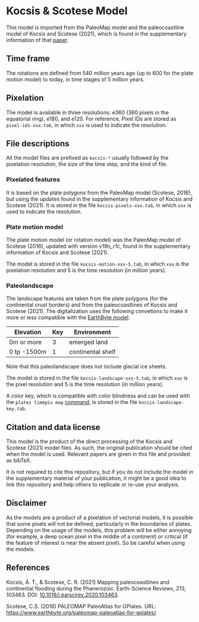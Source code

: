 # Kocsis & Scotese Model

This model is imported from the PaleoMap model
and the paleocoastline model of Kocsis and Scotese (2021),
which is found in the supplementary information
of that [paper](https://doi.org/10.1016/j.earscirev.2020.103463).

## Time frame

The rotations are defined from 540 million years ago
(up to 600 for the plate motion model)
to today,
in time stages of 5 million years.

## Pixelation

The model is available in three resolutions:
e360 (360 pixels in the equatorial ring),
e180,
and e120.
For reference,
Pixel IDs are stored as `pixel-ids-xxx.tab`,
in which `xxx` is used to indicate the resolution.

## File descriptions

All the model files are prefixed as `kocsis-*`
usually followed by the pixelation resolution,
the size of the time step,
and the kind of file.

### Pixelated features

It is based on the plate polygons
from the PaleoMap model
(Scotese, 2016),
but using the updates found in the supplementary information
of Kocsis and Scotese (2021).
It is stored in the file `kocsis-pixels-xxx.tab`,
in which `xxx` is used to indicate the resolution.

### Plate motion model

The plate motion model
(or rotation model)
was the PaleoMap model of Scotese (2016),
updated with version *v19o_r1c*,
found in the supplementary information
of Kocsis and Scotese (2021).

The model is stored in the file `kocsis-motion-xxx-5.tab`,
in which `xxx` is the pixelation resolution
and 5 is the time resolution (in million years).

### Paleolandscape

The landscape features are taken from the plate polygons
(for the continental crust borders)
and from the paleocoastlines of Kocsis and Scotese (2021).
The digitalization uses the following convetions
to make it more or less compatible with the [EarthByte model](https://github.com/js-arias/gm-earthbyte):

Elevation   | Key | Environment
----------- | --- | -----------
0m or more  |   3 | emerged land
0 tp -1500m |   1 | continental shelf

Note that this paleolandscape does not include glacial ice sheets.

The model is stored in the file `kocsis-landscape-xxx-5.tab`,
in which `xxx` is the pixel resolution
and 5 is the time resolution (in million years).

A color key, which is compatible with color blindness
and can be used with the `plates timepix map` [command](https://github.com/js-arias/earth),
is stored in the file `kocsis-landscape-key.tab`.

## Citation and data license

This model is the product of the direct processing
of the Kocsis and Scotese (2021) model files.
As such,
the original publication should be cited
when the model is used.
Relevant papers are given in this file
and provided as bibTeX.

It is not required to cite this repository,
but if you do not include the model in the supplementary material
of your publication,
it might be a good idea to link this repository
and help others to replicate or re-use your analysis.

## Disclaimer

As the models are a product of a pixelation of vectorial models,
it is possible that some pixels will not be defined,
particularly in the boundaries of plates.
Depending on the usage of the models,
this problem will be either annoying
(for example,
a deep ocean pixel in the middle of a continent)
or critical
(if the feature of interest is near the absent pixel).
So be careful when using the models.

## References

Kocsis, Á. T., & Scotese, C. R.
(2021)
Mapping paleocoastlines and continental flooding during the Phanerozoic.
Earth-Science Reviews, 213, 103463.
DOI: [10.1016/j.earscirev.2020.103463](https://doi.org/10.1016/j.earscirev.2020.103463).

Scotese, C.S.
(2016)
PALEOMAP PaleoAtlas for GPlates.
URL: <https://www.earthbyte.org/paleomap-paleoatlas-for-gplates/>.
